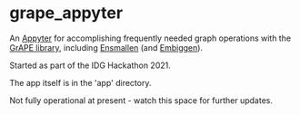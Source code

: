# grape_appyter
An [Appyter](https://github.com/MaayanLab/appyter) for accomplishing frequently needed graph operations with the [GrAPE library](https://github.com/AnacletoLAB/grape), including [Ensmallen](https://github.com/AnacletoLAB/ensmallen_graph) (and [Embiggen](https://github.com/monarch-initiative/embiggen)).

Started as part of the IDG Hackathon 2021.

The app itself is in the 'app' directory.

Not fully operational at present - watch this space for further updates.
